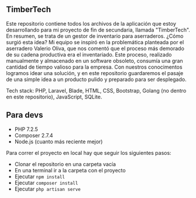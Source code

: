 ## TimberTech
Este repositorio contiene todos los archivos de la aplicación que estoy desarrollando para mi proyecto de fin de secundaria, llamada "TimberTech". En resumen, se trata de un gestor de inventario para aserraderos. ¿Cómo surgió esta idea? Mi equipo se inspiró en la problemática planteada por el aserradero Valerio Oliva, que nos comentó que el proceso más demorado de su cadena productiva era el inventariado. Este proceso, realizado manualmente y almacenado en un software obsoleto, consumía una gran cantidad de tiempo valioso para la empresa. Con nuestros conocimentos logramos idear una solución, y en este repositorio guardaremos el pasaje de una simple idea a un producto pulido y preparado para ser desplegado.<br>
<p>Tech stack: PHP, Laravel, Blade, HTML, CSS, Bootstrap, Golang (no dentro en este repositorio), JavaScript, SQLite.</p>

## Para devs
- PHP 7.2.5
- Composer 2.7.4
- Node.js (cuanto más reciente mejor)

Para correr el proyecto en local hay que seguir los siguientes pasos:
- Clonar el repositorio en una carpeta vacía
- En una terminal ir a la carpeta con el proyecto
- Ejecutar ```npm install```
- Ejecutar ```composer install```
- Ejecutar ```php artisan serve```


